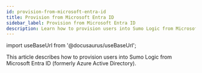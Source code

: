 ```yaml
---
id: provision-from-microsoft-entra-id 
title: Provision from Microsoft Entra ID
sidebar_label: Provision from Microsoft Entra ID
description: Learn how to provision users into Sumo Logic from Microsoft Entra ID (formerly Azure Active Directory). 
---
```


import useBaseUrl from '@docusaurus/useBaseUrl';

This article describes how to provision users into Sumo Logic from Microsoft Entra ID (formerly Azure Active Directory).